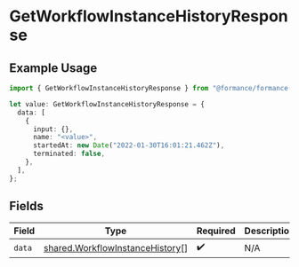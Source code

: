 # GetWorkflowInstanceHistoryResponse

## Example Usage

```typescript
import { GetWorkflowInstanceHistoryResponse } from "@formance/formance-sdk/sdk/models/shared";

let value: GetWorkflowInstanceHistoryResponse = {
  data: [
    {
      input: {},
      name: "<value>",
      startedAt: new Date("2022-01-30T16:01:21.462Z"),
      terminated: false,
    },
  ],
};
```

## Fields

| Field                                                                                     | Type                                                                                      | Required                                                                                  | Description                                                                               |
| ----------------------------------------------------------------------------------------- | ----------------------------------------------------------------------------------------- | ----------------------------------------------------------------------------------------- | ----------------------------------------------------------------------------------------- |
| `data`                                                                                    | [shared.WorkflowInstanceHistory](../../../sdk/models/shared/workflowinstancehistory.md)[] | :heavy_check_mark:                                                                        | N/A                                                                                       |